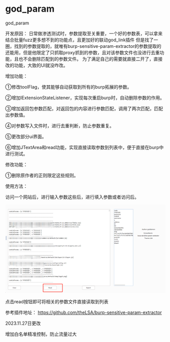 # god_param
god_param

开发原因：
日常做渗透测试时，参数提取至关重要，一个好的参数表，可以拿来结合批量fuzz更多想不到的功能点，且更加好的联动god_link插件
但是找了一圈，找到的参数提取的，就唯有burp-sensitive-param-extractor的参数提取的还能用，但是他限定了只抓取proxy抓到的参数，且对该参数文件也没进行去重功能，且也不会删除匹配到的参数文件。
为了满足自己的需要就直接二开了，直接改的功能，大致的UI就没咋改。



增加功能：

①修改toolFlag，使其能够自动获取到所有的burp拓展的参数。

②增加IExtensionStateListener，实现每次重启burp时，自动删除参数的作用。

③增加返回包参数匹配，对返回包的内容进行参数匹配，调用了两次匹配，匹配出参数值。

④对参数写入文件时，进行去重判断，防止参数重复。

⑤更改部分ui界面。

⑥增加JTextArea和read功能，实现直接读取参数到列表中，便于直接在burp中进行测试。




修改功能：

①删除原作者的正则限定这些规则。

使用方法：

访问一个网站后，进行输入参数这些后，进行填入参数或者访问后。

![image](https://github.com/goddemondemongod/god_param/blob/main/image.png)


点击read按钮即可将相关的参数文件直接读取到列表



参考插件地址：
https://github.com/theLSA/burp-sensitive-param-extractor








2023.11.27日更改


增加白名单精准控制，防止流量过大


